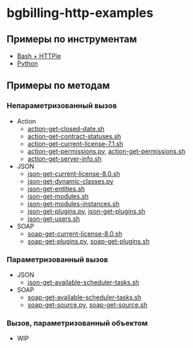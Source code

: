 # bgbilling-http-examples

## Примеры по инструментам

- [Bash + HTTPie](examples/httpie)
- [Python](examples/python)

## Примеры по методам

### Непараметризованный вызов

- Action
    - [action-get-closed-date.sh](examples/httpie/action-get-closed-date.sh)
    - [action-get-contract-statuses.sh](examples/httpie/action-get-contract-statuses.sh)
    - [action-get-current-license-7.1.sh](examples/httpie/action-get-current-license-7.1.sh)
    - [action-get-permissions.py](examples/python/action-get-permissions.py), [action-get-permissions.sh](examples/httpie/action-get-permissions.sh)
    - [action-get-server-info.sh](examples/httpie/action-get-server-info.sh)
- JSON
    - [json-get-current-license-8.0.sh](examples/httpie/json-get-current-license-8.0.sh)
    - [json-get-dynamic-classes.py](examples/python/json-get-dynamic-classes.py)
    - [json-get-entities.sh](examples/httpie/json-get-entities.sh)
    - [json-get-modules.sh](examples/httpie/json-get-modules.sh)
    - [json-get-modules-instances.sh](examples/httpie/json-get-modules-instances.sh)
    - [json-get-plugins.py](examples/python/json-get-plugins.py), [json-get-plugins.sh](examples/httpie/json-get-plugins.sh)
    - [json-get-users.sh](examples/httpie/json-get-users.sh)
- SOAP
    - [soap-get-current-license-8.0.sh](examples/httpie/soap-get-current-license-8.0.sh)
    - [soap-get-plugins.py](examples/python/soap-get-plugins.py), [soap-get-plugins.sh](examples/httpie/soap-get-plugins.sh)

### Параметризованный вызов

- JSON
    - [json-get-available-scheduler-tasks.sh](examples/httpie/json-get-available-scheduler-tasks.sh)
- SOAP
    - [soap-get-available-scheduler-tasks.sh](examples/httpie/soap-get-available-scheduler-tasks.sh)
    - [soap-get-source.py](examples/python/soap-get-source.py), [soap-get-source.sh](examples/httpie/soap-get-source.sh)

### Вызов, параметризованный объектом

- WIP
